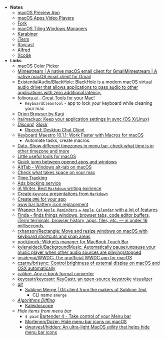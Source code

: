 - **Notes**
	- [macOS Preview App](macOS%20Preview%20App.md)
	- [macOS Apps Video Players](macOS%20Apps%20Video%20Players.md)
	- [Fork](Fork.md)
	- [macOS Tiling Windows Managers](../macOS%20Tiling%20Windows%20Managers.md)
	- [Karabiner](Karabiner.md)
	- [iTerm](iTerm.md)
	- [Raycast](Raycast.md)
	- [Alfred](macOS%20Apps/Alfred.md)
	- [Xcode](../../Apple%20Technologies/Apple%20Platform%20Specifics/Apple%20Developer%20Tools/Xcode.md)
- **Links**
	- [macOS Color Picker](https://paco.me/writing/macos-color-picker)
	- [Mimestream | A native macOS email client for Gmail](https://mimestream.com/)[Mimestream | A native macOS email client for Gmail](https://mimestream.com/)
	- [ExistentialAudio/BlackHole: BlackHole is a modern macOS virtual audio driver that allows applications to pass audio to other applications with zero additional latency.](https://github.com/ExistentialAudio/BlackHole)
	- [folivora.ai - Great Tools for your Mac!](https://folivora.ai/keyboardcleantool)
		- `KeyboardCleanTool` - app to lock your keyboard while cleaning your mac
	- [Orion Browser by Kagi](https://browser.kagi.com)
	- [lra/mackup: Keep your application settings in sync (OS X/Linux)](https://github.com/lra/mackup)
	- *[Discord](../../../Discord.md), [Slack](../../../Slack.md)*
		- [Ripcord: Desktop Chat Client](https://cancel.fm/ripcord/)
	- [Keyboard Maestro 10.1.1: Work Faster with Macros for macOS](https://www.keyboardmaestro.com/main/)
		- Automate tasks, create macros.
	- [Dato. Show different timezones in menu bar, check what time is in other timezone and more](https://sindresorhus.com/dato)
	- [Little useful tools for macOS](https://onethingwell.org)
	- [Quick jump between opened apps and windows](https://contexts.co/)
	- [AltTab - Windows alt-tab on macOS](https://alt-tab-macos.netlify.app/)
	- [Check what takes space on your mac](http://grandperspectiv.sourceforge.net)
	- [Time Tracking](../../../../Time%20Tracking.md)
	- [Ads blocking service](https://apps.apple.com/by/app/wipr/id1320666476?mt=12)
	- [iA Writer. Best `Markdown` writing exirience](https://ia.net)
	- [Create `Keynote` presentations from `Markdown`](https://hyperdeck.io)
	- [Create `DMG` for your app](https://c-command.com/dropdmg/)
	- [aww bar battery icon replacement](https://neilsardesai.com/battery-buddy)
	- [Wrapper for `Apple Reminders` + `Apple Calendar` with a lot of features](https://apps.apple.com/by/app/goodtask-to-do-list-manager/id1068039220)
	- [Finda -  finds things windows, browser tabs, code editor buffers, iTerm terminals, browser history, apps, files, etc. — in under 16 milliseconds.](https://keminglabs.com/finda/)
	- [rxhanson/Rectangle: Move and resize windows on macOS with keyboard shortcuts and snap areas](https://github.com/rxhanson/Rectangle)
	- [pock/pock: Widgets manager for MacBook Touch Bar](https://github.com/pock/pock)
	- [kyleneideck/BackgroundMusic: Automatically pause/unpause your music player when other audio sources are playing/stopped](https://github.com/kyleneideck/BackgroundMusic)
	- [insidegui/WWDC: The unofficial WWDC app for macOS](https://github.com/insidegui/WWDC)
	- [czarny/brisync: Control brightness of external display on macOS and OSX automatically](https://github.com/czarny/brisync)
	- [calibre. Any e-book format converter](https://calibre-ebook.com/)
	- [keycastr/keycastr: KeyCastr, an open-source keystroke visualizer](https://github.com/keycastr/keycastr)
	- *[git](../../Tools/git.md)*
		- [Sublime Merge | Git client from the makers of Sublime Text](https://www.sublimemerge.com)
			- CLI name `smerge`
	- *[Algorithms Diffing](../../Computer%20Science/Algorithms/Algorithms%20Diffing.md)*
		- [Kaleidoscope](https://kaleidoscope.app/)
	- *Hide items from menu bar*
		- `$ paid` [Bartender 4 - Take control of your Menu bar](https://www.macbartender.com)
		- [Mortennn/Dozer: Hide menu bar icons on macOS](https://github.com/Mortennn/Dozer)
		- [dwarvesf/hidden: An ultra-light MacOS utility that helps hide menu bar icons](https://github.com/dwarvesf/hidden)


